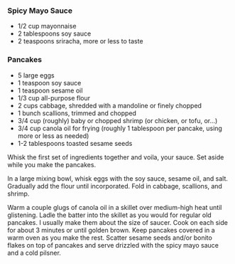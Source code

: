 ### Spicy Mayo Sauce
* 1/2 cup mayonnaise
* 2 tablespoons soy sauce
* 2 teaspoons sriracha, more or less to taste
### Pancakes
* 5 large eggs
* 1 teaspoon soy sauce
* 1 teaspoon sesame oil
* 1/3 cup all-purpose flour
* 2 cups cabbage, shredded with a mandoline or finely chopped
* 1 bunch scallions, trimmed and chopped
* 3/4 cup (roughly) baby or chopped shrimp (or chicken, or tofu, or...)
* 3/4 cup canola oil for frying (roughly 1 tablespoon per pancake, using more or less as needed)
* 1-2 tablespoons toasted sesame seeds

Whisk the first set of ingredients together and voila, your sauce. Set aside while you make the pancakes.

In a large mixing bowl, whisk eggs with the soy sauce, sesame oil, and salt. Gradually add the flour until incorporated. Fold in cabbage, scallions, and shrimp.

Warm a couple glugs of canola oil in a skillet over medium-high heat until glistening. Ladle the batter into the skillet as you would for regular old pancakes. I usually make them about the size of saucer. Cook on each side for about 3 minutes or until golden brown. Keep pancakes covered in a warm oven as you make the rest. Scatter sesame seeds and/or bonito flakes on top of pancakes and serve drizzled with the spicy mayo sauce and a cold pilsner.
